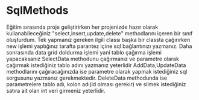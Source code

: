 # SqlMethods
Eğitim sırasında proje geliştirirken her projenizde hazır olarak kullanabileceğiniz "select,insert,update,delete" methodlarını içeren bir sınıf oluşturdum.
Tek yapmanız gereken ilgili classı başka bir classta çağırırken new işlemi yaptığınız tarafta parantez içine sql bağlantınızı yazmanız. 
Daha sonrasında data grid doldurma işlemi yani tablo çağırma işlemi yapacaksanız SelectData methodunu çağırmanız ve parametre olarak çağırmak istediğiniz tablo adını yazmanız yeterlidir
AddData,UpdateData methodlarını çağıracağınızda ise parametre olarak yapmak istediğiniz sql sorgusunu yazmanız gerekmektedir.
DeleteData methodunda ise parametrelere tablo adı, kolon adı(id olması gerekir) ve silmek istediğiniz satıra ait olan int veri girmeniz yeterlidir.
